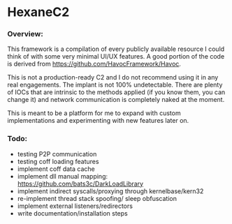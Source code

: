 # HexaneC2
### Overview:
This framework is a compilation of every publicly available resource I could think of with some very minimal UI/UX features. A good portion of the code is derived from https://github.com/HavocFramework/Havoc.

This is not a production-ready C2 and I do not recommend using it in any real engagements. The implant is not 100% undetectable. There are plenty of IOCs that are intrinsic to the methods applied (if you know them, you can change it) and network communication is completely naked at the moment.

This is meant to be a platform for me to expand with custom implementations and experimenting with new features later on.

### Todo:
- testing P2P communication
- testing coff loading features
- implement coff data cache
- implement dll manual mapping: https://github.com/bats3c/DarkLoadLibrary
- implement indirect syscalls/proxying through kernelbase/kern32
- re-implement thread stack spoofing/ sleep obfuscation
- implement external listeners/redirectors
- write documentation/installation steps
